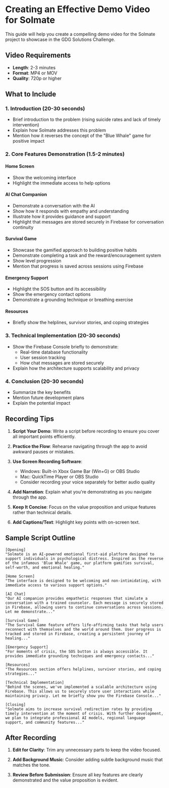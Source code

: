 # Creating an Effective Demo Video for Solmate

This guide will help you create a compelling demo video for the Solmate project to showcase in the GDG Solutions Challenge.

## Video Requirements

- **Length**: 2-3 minutes
- **Format**: MP4 or MOV
- **Quality**: 720p or higher

## What to Include

### 1. Introduction (20-30 seconds)
- Brief introduction to the problem (rising suicide rates and lack of timely intervention)
- Explain how Solmate addresses this problem
- Mention how it reverses the concept of the "Blue Whale" game for positive impact

### 2. Core Features Demonstration (1.5-2 minutes)

#### Home Screen
- Show the welcoming interface
- Highlight the immediate access to help options

#### AI Chat Companion
- Demonstrate a conversation with the AI
- Show how it responds with empathy and understanding
- Illustrate how it provides guidance and support
- Highlight that messages are stored securely in Firebase for conversation continuity

#### Survival Game
- Showcase the gamified approach to building positive habits
- Demonstrate completing a task and the reward/encouragement system
- Show level progression
- Mention that progress is saved across sessions using Firebase

#### Emergency Support
- Highlight the SOS button and its accessibility
- Show the emergency contact options
- Demonstrate a grounding technique or breathing exercise

#### Resources
- Briefly show the helplines, survivor stories, and coping strategies

### 3. Technical Implementation (20-30 seconds)
- Show the Firebase Console briefly to demonstrate:
  - Real-time database functionality
  - User session tracking
  - How chat messages are stored securely
- Explain how the architecture supports scalability and privacy

### 4. Conclusion (20-30 seconds)
- Summarize the key benefits
- Mention future development plans
- Explain the potential impact

## Recording Tips

1. **Script Your Demo**: Write a script before recording to ensure you cover all important points efficiently.

2. **Practice the Flow**: Rehearse navigating through the app to avoid awkward pauses or mistakes.

3. **Use Screen Recording Software**:
   - Windows: Built-in Xbox Game Bar (Win+G) or OBS Studio
   - Mac: QuickTime Player or OBS Studio
   - Consider recording your voice separately for better audio quality

4. **Add Narration**: Explain what you're demonstrating as you navigate through the app.

5. **Keep It Concise**: Focus on the value proposition and unique features rather than technical details.

6. **Add Captions/Text**: Highlight key points with on-screen text.

## Sample Script Outline

```
[Opening]
"Solmate is an AI-powered emotional first-aid platform designed to support individuals in psychological distress. Inspired as the reverse of the infamous 'Blue Whale' game, our platform gamifies survival, self-worth, and emotional healing."

[Home Screen]
"The interface is designed to be welcoming and non-intimidating, with immediate access to various support options."

[AI Chat]
"Our AI companion provides empathetic responses that simulate a conversation with a trained counselor. Each message is securely stored in Firebase, allowing users to continue conversations across sessions. Let me demonstrate..."

[Survival Game]
"The Survival Game feature offers life-affirming tasks that help users reconnect with themselves and the world around them. User progress is tracked and stored in Firebase, creating a persistent journey of healing..."

[Emergency Support]
"For moments of crisis, the SOS button is always accessible. It provides immediate grounding techniques and emergency contacts..."

[Resources]
"The Resources section offers helplines, survivor stories, and coping strategies..."

[Technical Implementation]
"Behind the scenes, we've implemented a scalable architecture using Firebase. This allows us to securely store user interactions while maintaining privacy. Let me briefly show you the Firebase Console..."

[Closing]
"Solmate aims to increase survival redirection rates by providing timely intervention at the moment of crisis. With further development, we plan to integrate professional AI models, regional language support, and community features..."
```

## After Recording

1. **Edit for Clarity**: Trim any unnecessary parts to keep the video focused.

2. **Add Background Music**: Consider adding subtle background music that matches the tone.

3. **Review Before Submission**: Ensure all key features are clearly demonstrated and the value proposition is evident. 